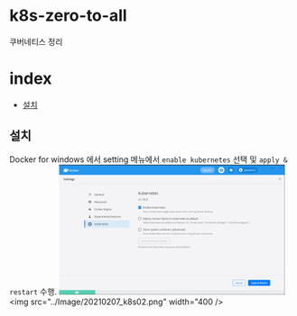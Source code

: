 # k8s-zero-to-all
쿠버네티스 정리

# index
* [설치](#install)

## <a id="install"></a>설치
Docker for windows 에서 setting 메뉴에서 `enable kubernetes` 선택 및 `apply & restart` 수행.
<img src="../Image/20210207_k8s01.png" width="400" />
<img src="../Image/20210207_k8s02.png" width="400 />
